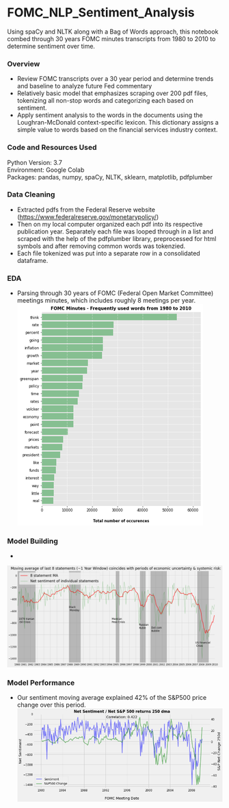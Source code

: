 # FOMC_NLP_Sentiment_Analysis
Using spaCy and NLTK along with a Bag of Words approach, this notebook combed through 30 years FOMC minutes transcripts from 1980 to 2010 to determine sentiment over time.


### Overview
* Review FOMC transcripts over a 30 year period and determine trends and baseline to analyze future Fed commentary
* Relatively basic model that emphasizes scraping over 200 pdf files, tokenizing all non-stop words and categorizing each based on sentiment.
* Apply sentiment analysis to the words in the documents using the Loughran-McDonald context-specific lexicon.  This dictionary assigns a simple  value to words based on the financial services industry context.

### Code and Resources Used
Python Version: 3.7  
Environment: Google Colab  
Packages: pandas, numpy, spaCy, NLTK, sklearn, matplotlib, pdfplumber

### Data Cleaning
* Extracted pdfs from the Federal Reserve website (https://www.federalreserve.gov/monetarypolicy/)
* Then on my local computer organized each pdf into its respective publication year.  Separately each file was looped through in a list and scraped with the help of the pdfplumber library, preprocessed for html symbols and after removing common words was tokenzied.  
* Each file tokenized was put into a separate row in a consolidated dataframe.

### EDA
* Parsing through 30 years of FOMC (Federal Open Market Committee) meetings minutes, which includes roughly 8 meetings per year.
![alt text](images/fomc_top_words.png)

### Model Building
* 
![alt text](images/fed_crisis_periods.png)

### Model Performance
* Our sentiment moving average explained 42% of the S&P500 price change over this period.
![alt text](images/sentiment_corr.png)



